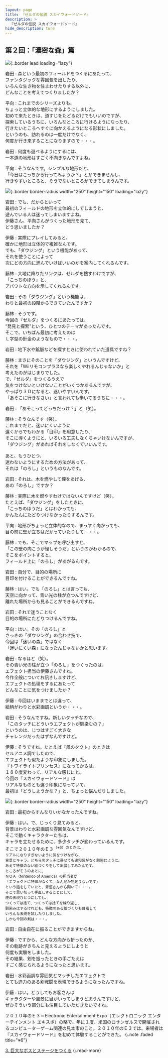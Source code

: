 ```yaml
---
layout: page
title: 『ゼルダの伝説 スカイウォードソード』
description: >
  『ゼルダの伝説 スカイウォードソード』
hide_description: ture
---
```


## 第２回：「濃密な森」篇

![](/interviews/jp/wii/souj/vol2/img/mainvisual2.jpg){:.border lead loading="lazy"}

岩田
: 森という最初のフィールドをつくるにあたって、<br>ファンタジックな雰囲気を出したり、<br>いろんな生き物を住まわせたりする以外に、<br>どんなことを考えてつくりましたか？

平向
: これまでのシリーズよりも、<br>ちょっと立体的な地形にするようにしました。<br>初めて来たときは、道すじをたどるだけでもいいのですが、<br>探索しているうちに、いろんなところに行けるようになったり、<br>行きたいところへすぐに向かえるようになる形状にしました。<br>というのも、訪れるのは一度だけでなく、<br>何度か行き来することになりますので・・・。

岩田
: 何度も遊べるようにするには、<br>一本道の地形はすごく不向きなんですよね。

平向
: そうなんです。シンプルな地形だと、<br>「今日はこっちから行ってみようか？」とかできませんし、<br>行きやすいところと、そうでないところができてしまうんです。

![](/interviews/jp/wii/souj/vol2/img/photo006.jpg){:.border border-radius width="250" height="150" loading="lazy"}

岩田
: でも、だからといって<br>最初のフィールドの地形を立体的にしてしまうと、<br>遊んでいる人は迷ってしまいますよね。<br>伊藤さん、平向さんがつくった地形を見て、<br>どう思いましたか？

伊藤
: 実際にプレイしてみると、<br>確かに地形は立体的で複雑なんです。<br>でも、「ダウジング」という機能があって、<br>それを使うことによって<br>次にどの方向に進んでいけばいいのかを案内してくれるんです。

藤林
: 大地に降りたリンクは、ゼルダを捜すわけですが、<br>「こっちのほう」と、<br>アバウトな方向を示してくれるんです。

岩田
: その「ダウジング」という機能は、<br>わりと最初の段階からできていたんですか？

藤林
: そうです。<br>今回の『ゼルダ』をつくるにあたっては、<br>“発見と探索”という、ひとつのテーマがあったんです。<br>そこで、いちばん最初に考えたのは<br>Ｌ字型の針金のようなもので・・・。

岩田
: 地下水や鉱脈などを探すときに使われていた道具ですね？

藤林
: まさにそのことを「ダウジング」というんですけど、<br>それを「Wiiリモコンプラスなら楽しくやれるんじゃないか」と<br>考えたのがはじまりでした。<br>で、『ゼルダ』をつくるうえで<br>気をつけないといけないことがいくつかあるんですが、<br>やっぱり３Ｄになると、迷いやすいんです。<br>「あそこに行きなさい」と言われても歩いてるうちに・・・。

岩田
: 「あそこってどっちだっけ？」と（笑）。

藤林
: そうなんです（笑）。<br>これまでだと、迷いにくいように<br>遠くからでもわかる「目印」を用意したり、<br>そこに導くようにと、いろいろ工夫しなくちゃいけないんですが、<br>「ダウジング」があればそれをしなくていいんです。<br>&nbsp;<br>あと、もうひとつ、<br>迷わないようにするための方法があって、<br>それは「のろし」というものなんです。

岩田
: それは、木を燃やして煙をあげる、<br>あの「のろし」ですか？

藤林
: 実際に木を燃やすわけではないんですけど（笑）。<br>たとえば、「ダウジング」をしたときに、<br>「こっちのほうだ」とはわかっても、<br>かんたんにたどりつけなかったりするんです。

平向
: 地形がちょっと立体的なので、まっすぐ向かっても、<br>目の前に壁が立ちはだかっていたりして・・・。

藤林
: でも、そこでマップを呼び出すと、<br>「この壁の向こうが怪しそうだ」というのがわかるので、<br>そこをポイントすると、<br>フィールド上に「のろし」があがるんです。

岩田
: 自分で、目的の場所に<br>目印を付けることができるんですね。

藤林
: はい。でも「のろし」とは言っても、<br>天空に向かって、青い光の柱が立つんですけど、<br>離れた場所からも見ることができるんですね。

岩田
: それで迷うことなく<br>目的の場所にたどりつけるんですね。

平向
: はい。その「のろし」と<br>さっきの「ダウジング」の合わせ技で、<br>今回は「迷いの森」ではなく<br>「迷いにくい森」になったんじゃないかと思います。

岩田
: なるほど（笑）。<br>その青い光の柱が立つ「のろし」をつくったのは、<br>エフェクト担当の伊藤さんですね。<br>今作全般についてお訊きしますけど、<br>エフェクトの処理をするにあたって<br>どんなことに気をつけましたか？

伊藤
: 今回はいままでとは違って、<br>絵柄がわりと水彩画調というか・・・。

岩田
: そうなんですね。新しいタッチなので、<br>「このタッチにどういうエフェクトが馴染むの？」<br>というのは、じつはすごく大きな<br>チャレンジだったはずなんですけど。

伊藤
: そうですね。たとえば『風のタクト』のときは<br>セルアニメ調でしたので、<br>エフェクトも似たような印象にしました。<br>『トワイライトプリンセス』になってからは、<br>１８０度変わって、リアルな感じにと。<br>今回の『スカイウォードソード』は<br>リアルなものとも違う印象になっていて、<br>最初は「どうしようかな？」と、ちょっと悩んだりしました。

![](/interviews/jp/wii/souj/vol2/img/photo007.jpg){:.border border-radius width="250" height="150" loading="lazy"}

岩田
: 最初からすんなりいかなかったんですね。

伊藤
: はい。で、じっくり見てみると、<br>背景はわりと水彩画調な雰囲気なんですけど、<br>そこで動くキャラクターたちは、<br>キャラを立たせるために、多少タッチが変わっているんです。<br>そこで２０１０年のＥ３<SUP>（※6）のときは、<br>リアルになりすぎないように気をつけながら、<br>背景とキャラ、どちらのタッチに乗せても違和感がなく馴染むように、<br>あえて特徴のない絵づくりをして出展してみたんです。<br>ところがＥ３のあとに、<br>ＮＯＡ（Nintendo of America）の担当者が<br>「エフェクトに特徴がなくて、なんだか物足りないです」<br>という話をしていたと、青沼さんから聞いて・・・。<br>そこで思い切って手直しすることにして、<br>煙の表現ひとつにしても、<br>つくっては捨て、つくっては捨てを繰り返し、<br>馴染みはするけれども、特徴のある絵づくりも目指して<br>いろんな表現を試したりしました。<br>しかも今回の剣は・・・。

岩田
: 自由自在に振ることができますからね。

伊藤
: ですから、どんな方向から斬ったのか、<br>その軌跡がきちんと見えるようにしようと<br>何度も実験をしました。<br>その結果、剣を振ったときの手ごたえは<br>すごく感じられるようになったと思います。

岩田
: 水彩画調な雰囲気とマッチしたエフェクトで<br>とても迫力のある剣戦闘を表現できるようになったんですね。

伊藤
: はい。どうしてもお客さんは<br>キャラクターや風景に目がいってしまうと思うんですけど、<br>ぜひそういう部分にも注目していただきたいですね。

２０１０年のＥ３＝Electronic Entertainment Expo（エレクトロニック エンターテインメント エキスポ）の略で、年に１度、米国のロサンゼルスで開催されるコンピューターゲーム関連の見本市のこと。２０１０年のＥ３では、来場者は『スカイウォードソード』を初めて体験することができた。
{:.note .faded title="※6"}

[3. 巨大なボスとステージをつくる](3.md)
{:.read-more}


